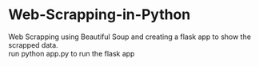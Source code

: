 # Web-Scrapping-in-Python
Web Scrapping using Beautiful Soup and creating a flask app to show the scrapped data. <br>
run python app.py to run the flask app

